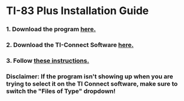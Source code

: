 # TI-83 Plus Installation Guide

### 1. Download the program [here.](https://github.com/ethan-prime/SAT-Goat/releases/download/v0.1.0/SATGOAT.83.8xp)
### 2. Download the TI-Connect Software [here.](https://education.ti.com/en/software/details/en/B59F6C83468C4574ABFEE93D2BC3F807/swticonnectsoftware)
### 3. Follow [these instructions.](https://www.youtube.com/watch?v=aXhSPKiGSas)
### Disclaimer: If the program isn't showing up when you are trying to select it on the TI Connect software, make sure to switch the "Files of Type" dropdown!
